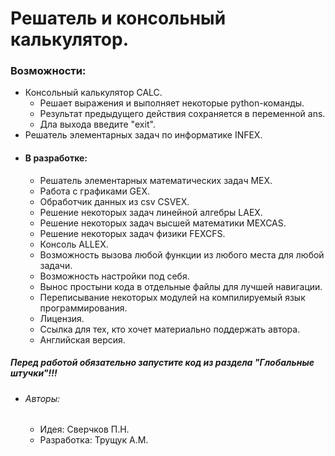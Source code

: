 # Решатель и консольный калькулятор.
### Возможности:
- Консольный калькулятор CALC.
    - Решает выражения и выполняет некоторые python-команды.
    - Результат предыдущего действия сохраняется в переменной ans.
    - Дла выхода введите "exit".
- Решатель элементарных задач по информатике INFEX.
- #### В разработке: ####
    - Решатель элементарных математических задач MEX.
    - Работа с графиками GEX.
    - Обработчик данных из csv CSVEX.
    - Решение некоторых задач линейной алгебры LAEX.
    - Решение некоторых задач высшей математики MEXCAS.
    - Решение некоторых задач физики FEXCFS.
    - Консоль ALLEX.
    - Возможность вызова любой функции из любого места для любой задачи.
    - Возможность настройки под себя.
    - Вынос простыни кода в отдельные файлы для лучшей навигации.
    - Переписывание некоторых модулей на компилируемый язык программирования.
    - Лицензия.
    - Ссылка для тех, кто хочет материально поддержать автора.
    - Английская версия.
##### Перед работой обязательно запустите код из раздела "Глобальные штучки"!!!
- ###### Авторы: ######
    - Идея: Сверчков П.Н.
    - Разработка: Трущук А.М.
